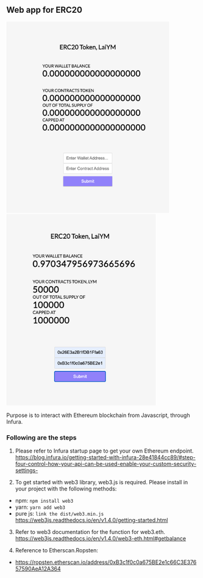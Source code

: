 ## Web app for ERC20 ##
<img src="https://raw.githubusercontent.com/laiyeowming/ERC20_MyName/main/images/Dapp1.png" height="500px"> <img src="https://raw.githubusercontent.com/laiyeowming/ERC20_MyName/main/images/Dapp2.png" height="500px">

Purpose is to interact with Ethereum blockchain from Javascript, through Infura.

### Following are the steps ###
1. Please refer to Infura startup page to get your own Ethereum endpoint.
https://blog.infura.io/getting-started-with-infura-28e41844cc89/#step-four-control-how-your-api-can-be-used-enable-your-custom-security-settings- 

2. To get started with web3 library, web3.js is required. Please install in your project with the following methods:
- npm: `npm install web3`
- yarn: `yarn add web3`
- pure js: `link the dist/web3.min.js`
https://web3js.readthedocs.io/en/v1.4.0/getting-started.html

3. Refer to web3 documentation for the function for web3.eth.
https://web3js.readthedocs.io/en/v1.4.0/web3-eth.html#getbalance

4. Reference to Etherscan.Ropsten:
- https://ropsten.etherscan.io/address/0xB3c1f0c0a675BE2e1c66C3E37657590AeA12A364
